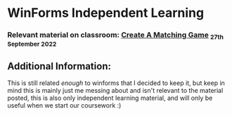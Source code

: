 # WinForms Independent Learning

### Relevant material on classroom: [Create A Matching Game](https://classroom.google.com/u/1/c/NTI3MTYzNDM5MTM1/m/NTUwMzgxNzU1MzU3/details) <sub>27th September 2022</sub>

## Additional Information:
This is still related *enough* to winforms that I decided to keep it, but keep in mind this is mainly just me messing about and isn't relevant to the material posted, this is also only independent learning material, and will only be useful when we start our coursework :)